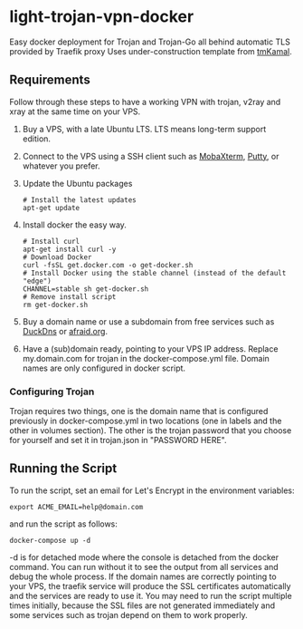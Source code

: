 # light-trojan-vpn-docker

Easy docker deployment for Trojan and Trojan-Go all behind automatic TLS provided by Traefik proxy
Uses under-construction template from [tmKamal](https://github.com/tmKamal/under-construction-template).

## Requirements

Follow through these steps to have a working VPN with trojan, v2ray and xray at the same time on your VPS.

1. Buy a VPS, with a late Ubuntu LTS. LTS means long-term support edition.

2. Connect to the VPS using a SSH client such as [MobaXterm](https://mobaxterm.mobatek.net), [Putty](https://www.putty.org/), or whatever you prefer.

3. Update the Ubuntu packages

   ```shell
   # Install the latest updates
   apt-get update
   ```

4. Install docker the easy way.

   ```shell
   # Install curl
   apt-get install curl -y
   # Download Docker
   curl -fsSL get.docker.com -o get-docker.sh
   # Install Docker using the stable channel (instead of the default "edge")
   CHANNEL=stable sh get-docker.sh
   # Remove install script
   rm get-docker.sh
   ```

5. Buy a domain name or use a subdomain from free services such as [DuckDns](www.duckdns.org) or [afraid.org](https://freedns.afraid.org/). 

6. Have a (sub)domain ready, pointing to your VPS IP address. Replace my.domain.com for trojan in the docker-compose.yml file. Domain names are only configured in docker script.

### Configuring Trojan

Trojan requires two things, one is the domain name that is configured previously in docker-compose.yml in two locations (one in labels and the other in volumes section). The other is the trojan password that you choose for yourself and set it in trojan.json in "PASSWORD HERE".

## Running the Script

To run the script, set an email for Let's Encrypt in the environment variables:

```shell
export ACME_EMAIL=help@domain.com
```

and run the script as follows:

```shell
docker-compose up -d
```

-d is for detached mode where the console is detached from the docker command. You can run without it to see the output from all services and debug the whole process. If the domain names are correctly pointing to your VPS, the traefik service will produce the SSL certificates automatically and the services are ready to use it. You may need to run the script multiple times initially, because the SSL files are not generated immediately and some services such as trojan depend on them to work properly.
